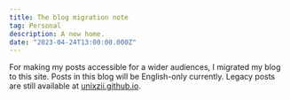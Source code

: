 ```yaml
---
title: The blog migration note
tag: Personal
description: A new home.
date: "2023-04-24T13:00:00.000Z"
---
```


For making my posts accessible for a wider audiences, I migrated my blog to this site. Posts in this blog will be English-only currently. Legacy posts are still available at [unixzii.github.io](https://unixzii.github.io/).
